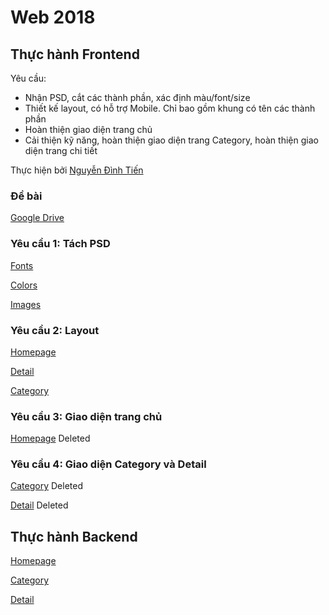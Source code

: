 # **Web 2018**
## **Thực hành Frontend**

Yêu cầu: 
- Nhận PSD, cắt các thành phần, xác định màu/font/size
- Thiết kế layout, có hỗ trợ Mobile. Chỉ bao gồm khung có tên các thành phần
- Hoàn thiện giao diện trang chủ
- Cải thiện kỹ năng, hoàn thiện giao diện trang Category, hoàn thiện giao diện trang chi tiết

Thực hiện bởi [Nguyễn Đình Tiến](https://github.com/dinhtien12298)

### Đề bài
[Google Drive](https://drive.google.com/drive/u/0/folders/1DnlNLLxEuz27R3nJ5rEI2iKPdF8qzlop)

### Yêu cầu 1: Tách PSD

[Fonts](https://dinhtien12298.github.io/web2018/views/analysis/fonts.html)

[Colors](https://dinhtien12298.github.io/web2018/views/analysis/colors.html)

[Images](https://dinhtien12298.github.io/web2018/views/analysis/images.html)

### Yêu cầu 2: Layout

[Homepage](https://dinhtien12298.github.io/web2018/images/layout/homepage.png)

[Detail](https://dinhtien12298.github.io/web2018/images/layout/detail.png)

[Category](https://dinhtien12298.github.io/web2018/images/layout/category.png)

### Yêu cầu 3: Giao diện trang chủ

[Homepage](https://dinhtien12298.github.io/web2018/homepage.html) Deleted

### Yêu cầu 4: Giao diện Category và Detail

[Category](https://dinhtien12298.github.io/web2018/category.html) Deleted

[Detail](https://dinhtien12298.github.io/web2018/detail.html) Deleted

## **Thực hành Backend**

[Homepage](https://dinhtien12298.github.io/web2018/homepage.php)

[Category](https://dinhtien12298.github.io/web2018/category.php)

[Detail](https://dinhtien12298.github.io/web2018/detail.php)
